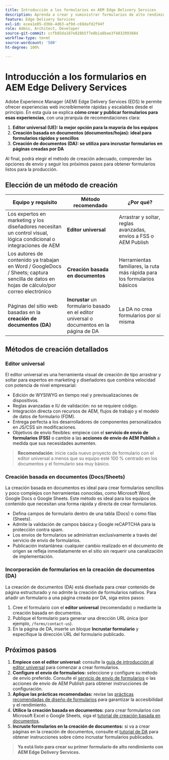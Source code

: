 ```yaml
---
title: Introducción a los formularios en AEM Edge Delivery Services
description: Aprenda a crear y suministrar formularios de alto rendimiento en Adobe Experience Manager Edge Delivery Services, con énfasis en el enfoque de creación con el editor universal.
feature: Edge Delivery Services
exl-id: ecea1e05-d36b-4d63-af9d-c69dafd2f94f
role: Admin, Architect, Developer
source-git-commit: ccfb85da187e828b5f7e8b1a8bae3f483209368d
workflow-type: tm+mt
source-wordcount: '580'
ht-degree: 100%

---
```



# Introducción a los formularios en AEM Edge Delivery Services

<!--<span class="preview"> This is a pre-release feature available through our <a href="https://experienceleague.adobe.com/docs/experience-manager-cloud-service/content/release-notes/prerelease.html#new-features">pre-release channel</a>. </span>-->

Adobe Experience Manager (AEM) Edge Delivery Services (EDS) le permite ofrecer experiencias web increíblemente rápidas y escalables desde el principio. En esta guía se explica **cómo crear y publicar formularios para esas experiencias**, con una jerarquía de recomendaciones clara:

1. **Editor universal (UE): la mejor opción para la mayoría de los equipos**
2. **Creación basada en documentos (documentos/hojas): ideal para formularios rápidos y sencillos**
3. **Creación de documentos (DA): se utiliza para incrustar formularios en páginas creadas por DA**

Al final, podrá elegir el método de creación adecuado, comprender las opciones de envío y seguir los próximos pasos para obtener formularios listos para la producción.



## Elección de un método de creación

| Equipo y requisito | Método recomendado | ¿Por qué? |
|--------------------|--------------------|-----|
| Los expertos en marketing y los diseñadores necesitan un control visual, lógica condicional o integraciones de AEM | **Editor universal** | Arrastrar y soltar, reglas avanzadas, envíos a FSS o AEM Publish |
| Los autores de contenido ya trabajan en Word / GoogleDocs / Sheets; captura sencilla de datos en hojas de cálculo/por correo electrónico | **Creación basada en documentos** | Herramientas familiares, la ruta más rápida para los formularios básicos |
| Páginas del sitio web basadas en la **creación de documentos (DA)** | **Incrustar** un formulario basado en el editor universal o documentos en la página de DA | La DA no crea formularios por sí misma |


## Métodos de creación detallados

### Editor universal

El editor universal es una herramienta visual de creación de tipo arrastrar y soltar para expertos en marketing y diseñadores que combina velocidad con potencia de nivel empresarial:

- Edición de WYSIWYG en tiempo real y previsualizaciones de dispositivos.
- Reglas avanzadas e IU de validación: no se requiere código.
- Integración directa con recursos de AEM, flujos de trabajo y el modelo de datos de formulario (FDM).
- Entrega perfecta a los desarrolladores de componentes personalizados en JS/CSS sin modificaciones.
- Objetivos de envío flexibles: empiece con el **servicio de envío de formularios (FSS)** o cambie a las **acciones de envío de AEM Publish** a medida que sus necesidades aumenten.

> **Recomendación**: inicie cada nuevo proyecto de formulario con el editor universal a menos que su equipo esté 100 % centrado en los documentos y el formulario sea muy básico.


### Creación basada en documentos (Docs/Sheets)

La creación basada en documentos es ideal para crear formularios sencillos y poco complejos con herramientas conocidas, como Microsoft Word, Google Docs o Google Sheets. Este método es ideal para los equipos de contenido que necesitan una forma rápida y directa de crear formularios.

- Defina campos de formulario dentro de una tabla (Docs) o como filas (Sheets).
- Admite la validación de campos básica y Google reCAPTCHA para la protección contra spam.
- Los envíos de formularios se administran exclusivamente a través del servicio de envío de formularios.
- Publicación instantánea: cualquier cambio realizado en el documento de origen se refleja inmediatamente en el sitio sin requerir una canalización de implementación.


### Incorporación de formularios en la creación de documentos (DA)

La creación de documentos (DA) está diseñada para crear contenido de página estructurado y no admite la creación de formularios nativos. Para añadir un formulario a una página creada por DA, siga estos pasos:

1. Cree el formulario con el **editor universal** (recomendado) o mediante la creación basada en documentos.
2. Publique el formulario para generar una dirección URL única (por ejemplo, `/forms/contact-us`).
3. En la página de DA, inserte un bloque **Incrustar formulario** y especifique la dirección URL del formulario publicado.

<!-- 
## Feature Comparison

| Capability | Universal Editor | Document-Based | Document Authoring |
|------------|-----------------|----------------|--------------------|
| Visual drag-and-drop | ✅ | – | – |
| Advanced rules editor | ✅ | Limited | – |
| Attachments | ✅ | EA | – |
| reCAPTCHA Enterprise | ✅ | ✅ | Depends on embed |
| Submit to spreadsheet/email | ✅ (FSS) | ✅ (FSS) | Via embed |
| Submit to AEM workflows/FDM | ✅ | – | Via UE embed |
| Custom components (JS/CSS) | ✅ | ✅ | Via embed |
| Localization via Sites | ✅ | Manual | Via embed |

-->

## Próximos pasos

1. **Empiece con el editor universal:** consulte la [guía de introducción al editor universal](/help/edge/docs/forms/universal-editor/overview-universal-editor-for-edge-delivery-services-for-forms.md) para comenzar a crear formularios.
2. **Configure el envío de formularios:** seleccione y configure su método de envío preferido. Consulte el [servicio de envío de formularios](/help/edge/docs/forms/configure-submission-action-for-eds-forms.md) o las acciones de envío de AEM Publish para obtener instrucciones de configuración.
3. **Aplique las prácticas recomendadas:** revise las [prácticas recomendadas de diseño de formularios](/help/edge/docs/forms/universal-editor/best-practices-eds-forms.md) para garantizar la accesibilidad y el rendimiento.
4. **Utilice la creación basada en documentos:** para crear formularios con Microsoft Excel o Google Sheets, siga el [tutorial de creación basada en documentos](/help/edge/docs/forms/tutorial.md).
5. **Incruste formularios en la creación de documentos:** si va a crear páginas en la creación de documentos, consulte el [tutorial de DA](https://www.aem.live/developer/da-tutorial) para obtener instrucciones sobre cómo incrustar formularios publicados.

> **Ya está listo para crear su primer formulario de alto rendimiento con AEM Edge Delivery Services.**